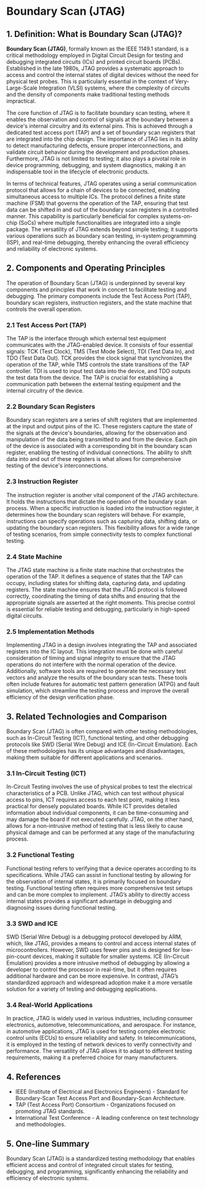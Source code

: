 # Boundary Scan (JTAG)

## 1. Definition: What is **Boundary Scan (JTAG)**?
**Boundary Scan (JTAG)**, formally known as the IEEE 1149.1 standard, is a critical methodology employed in Digital Circuit Design for testing and debugging integrated circuits (ICs) and printed circuit boards (PCBs). Established in the late 1980s, JTAG provides a systematic approach to access and control the internal states of digital devices without the need for physical test probes. This is particularly essential in the context of Very-Large-Scale Integration (VLSI) systems, where the complexity of circuits and the density of components make traditional testing methods impractical.

The core function of JTAG is to facilitate boundary scan testing, where it enables the observation and control of signals at the boundary between a device's internal circuitry and its external pins. This is achieved through a dedicated test access port (TAP) and a set of boundary scan registers that are integrated into the chip design. The importance of JTAG lies in its ability to detect manufacturing defects, ensure proper interconnections, and validate circuit behavior during the development and production phases. Furthermore, JTAG is not limited to testing; it also plays a pivotal role in device programming, debugging, and system diagnostics, making it an indispensable tool in the lifecycle of electronic products.

In terms of technical features, JTAG operates using a serial communication protocol that allows for a chain of devices to be connected, enabling simultaneous access to multiple ICs. The protocol defines a finite state machine (FSM) that governs the operation of the TAP, ensuring that test data can be shifted in and out of the boundary scan registers in a controlled manner. This capability is particularly beneficial for complex systems-on-chip (SoCs) where multiple functionalities are integrated into a single package. The versatility of JTAG extends beyond simple testing; it supports various operations such as boundary scan testing, in-system programming (ISP), and real-time debugging, thereby enhancing the overall efficiency and reliability of electronic systems.

## 2. Components and Operating Principles
The operation of Boundary Scan (JTAG) is underpinned by several key components and principles that work in concert to facilitate testing and debugging. The primary components include the Test Access Port (TAP), boundary scan registers, instruction registers, and the state machine that controls the overall operation.

### 2.1 Test Access Port (TAP)
The TAP is the interface through which external test equipment communicates with the JTAG-enabled device. It consists of four essential signals: TCK (Test Clock), TMS (Test Mode Select), TDI (Test Data In), and TDO (Test Data Out). TCK provides the clock signal that synchronizes the operation of the TAP, while TMS controls the state transitions of the TAP controller. TDI is used to input test data into the device, and TDO outputs the test data from the device. The TAP is crucial for establishing a communication path between the external testing equipment and the internal circuitry of the device.

### 2.2 Boundary Scan Registers
Boundary scan registers are a series of shift registers that are implemented at the input and output pins of the IC. These registers capture the state of the signals at the device's boundaries, allowing for the observation and manipulation of the data being transmitted to and from the device. Each pin of the device is associated with a corresponding bit in the boundary scan register, enabling the testing of individual connections. The ability to shift data into and out of these registers is what allows for comprehensive testing of the device's interconnections.

### 2.3 Instruction Register
The instruction register is another vital component of the JTAG architecture. It holds the instructions that dictate the operation of the boundary scan process. When a specific instruction is loaded into the instruction register, it determines how the boundary scan registers will behave. For example, instructions can specify operations such as capturing data, shifting data, or updating the boundary scan registers. This flexibility allows for a wide range of testing scenarios, from simple connectivity tests to complex functional testing.

### 2.4 State Machine
The JTAG state machine is a finite state machine that orchestrates the operation of the TAP. It defines a sequence of states that the TAP can occupy, including states for shifting data, capturing data, and updating registers. The state machine ensures that the JTAG protocol is followed correctly, coordinating the timing of data shifts and ensuring that the appropriate signals are asserted at the right moments. This precise control is essential for reliable testing and debugging, particularly in high-speed digital circuits.

### 2.5 Implementation Methods
Implementing JTAG in a design involves integrating the TAP and associated registers into the IC layout. This integration must be done with careful consideration of timing and signal integrity to ensure that the JTAG operations do not interfere with the normal operation of the device. Additionally, software tools are required to generate the necessary test vectors and analyze the results of the boundary scan tests. These tools often include features for automatic test pattern generation (ATPG) and fault simulation, which streamline the testing process and improve the overall efficiency of the design verification phase.

## 3. Related Technologies and Comparison
Boundary Scan (JTAG) is often compared with other testing methodologies, such as In-Circuit Testing (ICT), functional testing, and other debugging protocols like SWD (Serial Wire Debug) and ICE (In-Circuit Emulation). Each of these methodologies has its unique advantages and disadvantages, making them suitable for different applications and scenarios.

### 3.1 In-Circuit Testing (ICT)
In-Circuit Testing involves the use of physical probes to test the electrical characteristics of a PCB. Unlike JTAG, which can test without physical access to pins, ICT requires access to each test point, making it less practical for densely populated boards. While ICT provides detailed information about individual components, it can be time-consuming and may damage the board if not executed carefully. JTAG, on the other hand, allows for a non-intrusive method of testing that is less likely to cause physical damage and can be performed at any stage of the manufacturing process.

### 3.2 Functional Testing
Functional testing refers to verifying that a device operates according to its specifications. While JTAG can assist in functional testing by allowing for the observation of internal states, it is primarily focused on boundary testing. Functional testing often requires more comprehensive test setups and can be more complex to implement. JTAG’s ability to directly access internal states provides a significant advantage in debugging and diagnosing issues during functional testing.

### 3.3 SWD and ICE
SWD (Serial Wire Debug) is a debugging protocol developed by ARM, which, like JTAG, provides a means to control and access internal states of microcontrollers. However, SWD uses fewer pins and is designed for low-pin-count devices, making it suitable for smaller systems. ICE (In-Circuit Emulation) provides a more intrusive method of debugging by allowing a developer to control the processor in real-time, but it often requires additional hardware and can be more expensive. In contrast, JTAG’s standardized approach and widespread adoption make it a more versatile solution for a variety of testing and debugging applications.

### 3.4 Real-World Applications
In practice, JTAG is widely used in various industries, including consumer electronics, automotive, telecommunications, and aerospace. For instance, in automotive applications, JTAG is used for testing complex electronic control units (ECUs) to ensure reliability and safety. In telecommunications, it is employed in the testing of network devices to verify connectivity and performance. The versatility of JTAG allows it to adapt to different testing requirements, making it a preferred choice for many manufacturers.

## 4. References
- IEEE (Institute of Electrical and Electronics Engineers) - Standard for Boundary-Scan Test Access Port and Boundary-Scan Architecture.
- TAP (Test Access Port) Consortium - Organizations focused on promoting JTAG standards.
- International Test Conference - A leading conference on test technology and methodologies.

## 5. One-line Summary
Boundary Scan (JTAG) is a standardized testing methodology that enables efficient access and control of integrated circuit states for testing, debugging, and programming, significantly enhancing the reliability and efficiency of electronic systems.